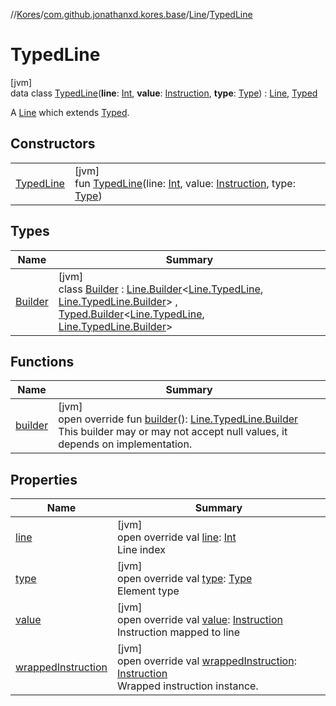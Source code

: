 //[Kores](../../../../index.md)/[com.github.jonathanxd.kores.base](../../index.md)/[Line](../index.md)/[TypedLine](index.md)

# TypedLine

[jvm]\
data class [TypedLine](index.md)(**line**: [Int](https://kotlinlang.org/api/latest/jvm/stdlib/kotlin/-int/index.html), **value**: [Instruction](../../../com.github.jonathanxd.kores/-instruction/index.md), **type**: [Type](https://docs.oracle.com/javase/8/docs/api/java/lang/reflect/Type.html)) : [Line](../index.md), [Typed](../../-typed/index.md)

A [Line](../index.md) which extends [Typed](../../-typed/index.md).

## Constructors

| | |
|---|---|
| [TypedLine](-typed-line.md) | [jvm]<br>fun [TypedLine](-typed-line.md)(line: [Int](https://kotlinlang.org/api/latest/jvm/stdlib/kotlin/-int/index.html), value: [Instruction](../../../com.github.jonathanxd.kores/-instruction/index.md), type: [Type](https://docs.oracle.com/javase/8/docs/api/java/lang/reflect/Type.html)) |

## Types

| Name | Summary |
|---|---|
| [Builder](-builder/index.md) | [jvm]<br>class [Builder](-builder/index.md) : [Line.Builder](../-builder/index.md)<[Line.TypedLine](index.md), [Line.TypedLine.Builder](-builder/index.md)> , [Typed.Builder](../../-typed/-builder/index.md)<[Line.TypedLine](index.md), [Line.TypedLine.Builder](-builder/index.md)> |

## Functions

| Name | Summary |
|---|---|
| [builder](builder.md) | [jvm]<br>open override fun [builder](builder.md)(): [Line.TypedLine.Builder](-builder/index.md)<br>This builder may or may not accept null values, it depends on implementation. |

## Properties

| Name | Summary |
|---|---|
| [line](line.md) | [jvm]<br>open override val [line](line.md): [Int](https://kotlinlang.org/api/latest/jvm/stdlib/kotlin/-int/index.html)<br>Line index |
| [type](type.md) | [jvm]<br>open override val [type](type.md): [Type](https://docs.oracle.com/javase/8/docs/api/java/lang/reflect/Type.html)<br>Element type |
| [value](value.md) | [jvm]<br>open override val [value](value.md): [Instruction](../../../com.github.jonathanxd.kores/-instruction/index.md)<br>Instruction mapped to line |
| [wrappedInstruction](index.md#-773767062%2FProperties%2F-1216412040) | [jvm]<br>open override val [wrappedInstruction](index.md#-773767062%2FProperties%2F-1216412040): [Instruction](../../../com.github.jonathanxd.kores/-instruction/index.md)<br>Wrapped instruction instance. |
